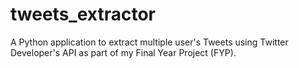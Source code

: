 # tweets_extractor
A Python application to extract multiple user's Tweets using Twitter Developer's API as part of my Final Year Project (FYP).
